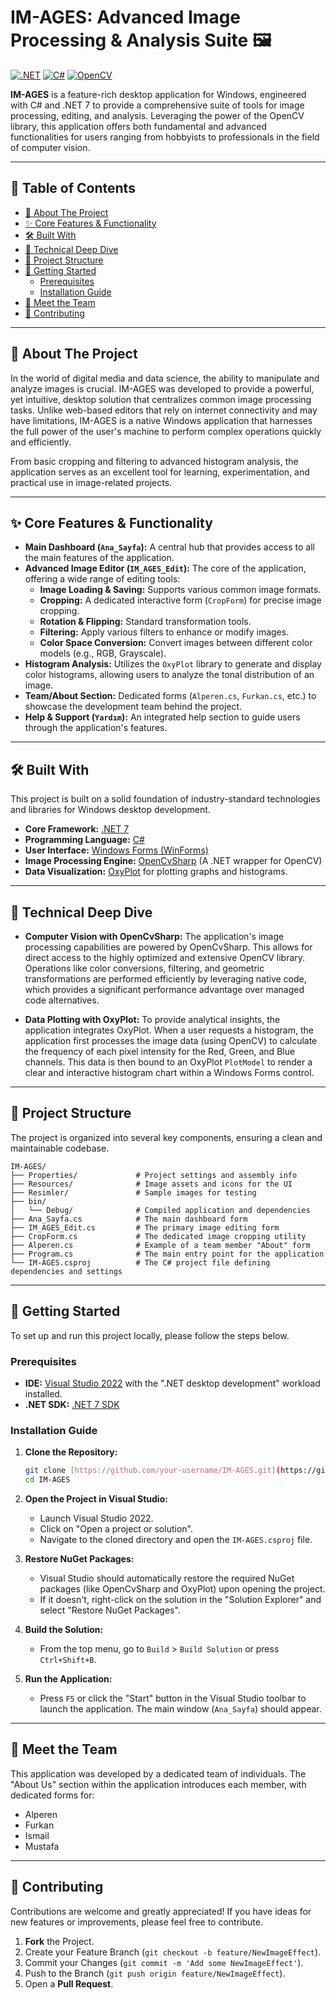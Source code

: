 # IM-AGES: Advanced Image Processing & Analysis Suite 🖼️

[![.NET](https://img.shields.io/badge/.NET-7-512BD4?style=for-the-badge&logo=dotnet&logoColor=white)](https://dotnet.microsoft.com/)
[![C#](https://img.shields.io/badge/C%23-239120?style=for-the-badge&logo=c-sharp&logoColor=white)](https://docs.microsoft.com/en-us/dotnet/csharp/)
[![OpenCV](https://img.shields.io/badge/OpenCV-5C3EE8?style=for-the-badge&logo=opencv&logoColor=white)](https://opencv.org/)

**IM-AGES** is a feature-rich desktop application for Windows, engineered with C# and .NET 7 to provide a comprehensive suite of tools for image processing, editing, and analysis. Leveraging the power of the OpenCV library, this application offers both fundamental and advanced functionalities for users ranging from hobbyists to professionals in the field of computer vision.

---

## 📖 Table of Contents

- [📌 About The Project](#-about-the-project)
- [✨ Core Features & Functionality](#-core-features--functionality)
- [🛠️ Built With](#️-built-with)
- [🔬 Technical Deep Dive](#-technical-deep-dive)
- [📂 Project Structure](#-project-structure)
- [🚀 Getting Started](#-getting-started)
  - [Prerequisites](#prerequisites)
  - [Installation Guide](#installation-guide)
- [👥 Meet the Team](#-meet-the-team)
- [🤝 Contributing](#-contributing)

---

## 📌 About The Project

In the world of digital media and data science, the ability to manipulate and analyze images is crucial. IM-AGES was developed to provide a powerful, yet intuitive, desktop solution that centralizes common image processing tasks. Unlike web-based editors that rely on internet connectivity and may have limitations, IM-AGES is a native Windows application that harnesses the full power of the user's machine to perform complex operations quickly and efficiently.

From basic cropping and filtering to advanced histogram analysis, the application serves as an excellent tool for learning, experimentation, and practical use in image-related projects.

---

## ✨ Core Features & Functionality

-   **Main Dashboard (`Ana_Sayfa`):** A central hub that provides access to all the main features of the application.
-   **Advanced Image Editor (`IM_AGES_Edit`):** The core of the application, offering a wide range of editing tools:
    -   **Image Loading & Saving:** Supports various common image formats.
    -   **Cropping:** A dedicated interactive form (`CropForm`) for precise image cropping.
    -   **Rotation & Flipping:** Standard transformation tools.
    -   **Filtering:** Apply various filters to enhance or modify images.
    -   **Color Space Conversion:** Convert images between different color models (e.g., RGB, Grayscale).
-   **Histogram Analysis:** Utilizes the `OxyPlot` library to generate and display color histograms, allowing users to analyze the tonal distribution of an image.
-   **Team/About Section:** Dedicated forms (`Alperen.cs`, `Furkan.cs`, etc.) to showcase the development team behind the project.
-   **Help & Support (`Yardım`):** An integrated help section to guide users through the application's features.

---

## 🛠️ Built With

This project is built on a solid foundation of industry-standard technologies and libraries for Windows desktop development.

-   **Core Framework:** [.NET 7](https://dotnet.microsoft.com/)
-   **Programming Language:** [C#](https://docs.microsoft.com/en-us/dotnet/csharp/)
-   **User Interface:** [Windows Forms (WinForms)](https://docs.microsoft.com/en-us/dotnet/desktop/winforms/)
-   **Image Processing Engine:** [OpenCvSharp](https://github.com/shimat/opencvsharp) (A .NET wrapper for OpenCV)
-   **Data Visualization:** [OxyPlot](https://oxyplot.github.io/) for plotting graphs and histograms.

---

## 🔬 Technical Deep Dive

-   **Computer Vision with OpenCvSharp:** The application's image processing capabilities are powered by OpenCvSharp. This allows for direct access to the highly optimized and extensive OpenCV library. Operations like color conversions, filtering, and geometric transformations are performed efficiently by leveraging native code, which provides a significant performance advantage over managed code alternatives.

-   **Data Plotting with OxyPlot:** To provide analytical insights, the application integrates OxyPlot. When a user requests a histogram, the application first processes the image data (using OpenCV) to calculate the frequency of each pixel intensity for the Red, Green, and Blue channels. This data is then bound to an OxyPlot `PlotModel` to render a clear and interactive histogram chart within a Windows Forms control.

---

## 📂 Project Structure

The project is organized into several key components, ensuring a clean and maintainable codebase.

```
IM-AGES/
├── Properties/             # Project settings and assembly info
├── Resources/              # Image assets and icons for the UI
├── Resimler/               # Sample images for testing
├── bin/
│   └── Debug/              # Compiled application and dependencies
├── Ana_Sayfa.cs            # The main dashboard form
├── IM_AGES_Edit.cs         # The primary image editing form
├── CropForm.cs             # The dedicated image cropping utility
├── Alperen.cs              # Example of a team member "About" form
├── Program.cs              # The main entry point for the application
└── IM-AGES.csproj          # The C# project file defining dependencies and settings
```

---

## 🚀 Getting Started

To set up and run this project locally, please follow the steps below.

### Prerequisites

-   **IDE:** [Visual Studio 2022](https://visualstudio.microsoft.com/) with the ".NET desktop development" workload installed.
-   **.NET SDK:** [.NET 7 SDK](https://dotnet.microsoft.com/en-us/download/dotnet/7)

### Installation Guide

1.  **Clone the Repository:**
    ```bash
    git clone [https://github.com/your-username/IM-AGES.git](https://github.com/your-username/IM-AGES.git)
    cd IM-AGES
    ```

2.  **Open the Project in Visual Studio:**
    -   Launch Visual Studio 2022.
    -   Click on "Open a project or solution".
    -   Navigate to the cloned directory and open the `IM-AGES.csproj` file.

3.  **Restore NuGet Packages:**
    -   Visual Studio should automatically restore the required NuGet packages (like OpenCvSharp and OxyPlot) upon opening the project.
    -   If it doesn't, right-click on the solution in the "Solution Explorer" and select "Restore NuGet Packages".

4.  **Build the Solution:**
    -   From the top menu, go to `Build` > `Build Solution` or press `Ctrl+Shift+B`.

5.  **Run the Application:**
    -   Press `F5` or click the "Start" button in the Visual Studio toolbar to launch the application. The main window (`Ana_Sayfa`) should appear.

---

## 👥 Meet the Team

This application was developed by a dedicated team of individuals. The "About Us" section within the application introduces each member, with dedicated forms for:
-   Alperen
-   Furkan
-   Ismail
-   Mustafa

---

## 🤝 Contributing

Contributions are welcome and greatly appreciated! If you have ideas for new features or improvements, please feel free to contribute.

1.  **Fork** the Project.
2.  Create your Feature Branch (`git checkout -b feature/NewImageEffect`).
3.  Commit your Changes (`git commit -m 'Add some NewImageEffect'`).
4.  Push to the Branch (`git push origin feature/NewImageEffect`).
5.  Open a **Pull Request**.

